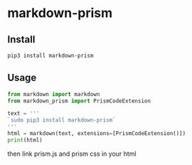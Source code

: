 # markdown-prism

## Install

```bash
pip3 install markdown-prism
```

## Usage

```python
from markdown import markdown
from markdown_prism import PrismCodeExtension

text = '''
`sudo pip3 install markdown-prism`
'''
html = markdown(text, extensions=[PrismCodeExtension()])
print(html)
```

then link prism.js and prism css in your html